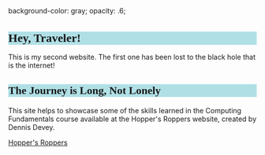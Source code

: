 <html>
<head>
<style>
h1 {
  background-color: powderblue;
  font-family: century gothic;
  font-size: 24px;
}
h2 {
  background-color: powderblue;
  font-family: century gothic;
  font-size: 22px;
}
</style>
</head>
<body>
background-color: gray;
opacity: .6;  
<h1>Hey, Traveler!</h1>

<p>This is my second website. The first one has been lost to the black hole that is the internet!</p>
  
<h2>The Journey is Long, Not Lonely</h2>
  
<p>This site helps to showcase some of the skills learned in the Computing Fundamentals course available at the Hopper's Roppers website, created by Dennis Devey.</p>
<a href="https://www.roppers.org/">Hopper's Roppers</a>
</body>
</html>

